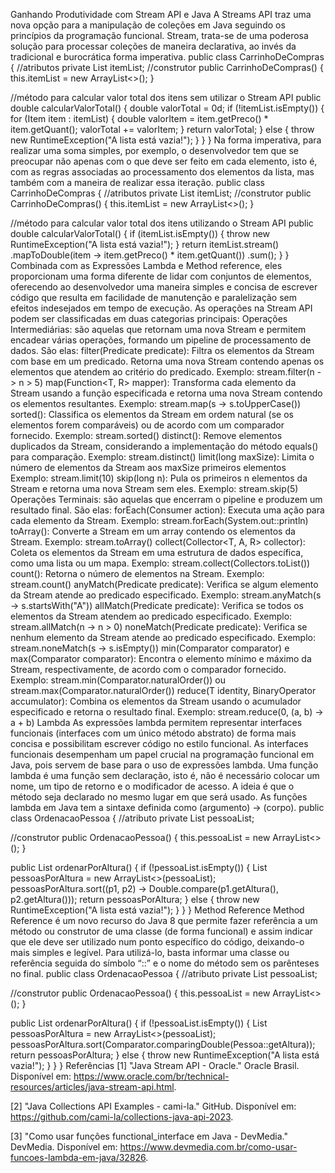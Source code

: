 Ganhando Produtividade com Stream API e Java
A Streams API traz uma nova opção para a manipulação de coleções em Java seguindo os princípios da programação funcional.
Stream, trata-se de uma poderosa solução para processar coleções de maneira declarativa, ao invés da tradicional e burocrática forma imperativa.
public class CarrinhoDeCompras {
  //atributos
  private List<Item> itemList;
  //construtor
  public CarrinhoDeCompras() {
    this.itemList = new ArrayList<>();
  }
  
  //método para calcular valor total dos itens sem utilizar o Stream API
  public double calcularValorTotal() {
    double valorTotal = 0d;
    if (!itemList.isEmpty()) {
      for (Item item : itemList) {
        double valorItem = item.getPreco() * item.getQuant();
        valorTotal += valorItem;
      }
      return valorTotal;
    } else {
      throw new RuntimeException("A lista está vazia!");
    }
  }
}
Na forma imperativa, para realizar uma soma simples, por exemplo, o desenvolvedor tem que se preocupar não apenas com o que deve ser feito em cada elemento, isto é, com as regras associadas ao processamento dos elementos da lista, mas também com a maneira de realizar essa iteração.
public class CarrinhoDeCompras {
  //atributos
  private List<Item> itemList;
  //construtor
  public CarrinhoDeCompras() {
    this.itemList = new ArrayList<>();
  }
  
  //método para calcular valor total dos itens utilizando o Stream API
  public double calcularValorTotal() {
    if (itemList.isEmpty()) {
      throw new RuntimeException("A lista está vazia!");
    }
    return itemList.stream()
        .mapToDouble(item -> item.getPreco() * item.getQuant())
        .sum();
  }
}
Combinada com as Expressões Lambda e Method reference, eles proporcionam uma forma diferente de lidar com conjuntos de elementos, oferecendo ao desenvolvedor uma maneira simples e concisa de escrever código que resulta em facilidade de manutenção e paralelização sem efeitos indesejados em tempo de execução.
As operações na Stream API podem ser classificadas em duas categorias principais:
Operações Intermediárias: são aquelas que retornam uma nova Stream e permitem encadear várias operações, formando um pipeline de processamento de dados. São elas:
filter(Predicate<T> predicate): Filtra os elementos da Stream com base em um predicado. Retorna uma nova Stream contendo apenas os elementos que atendem ao critério do predicado. Exemplo:  stream.filter(n -> n > 5)
map(Function<T, R> mapper): Transforma cada elemento da Stream usando a função especificada e retorna uma nova Stream contendo os elementos resultantes. Exemplo: stream.map(s -> s.toUpperCase())
sorted(): Classifica os elementos da Stream em ordem natural (se os elementos forem comparáveis) ou de acordo com um comparador fornecido. Exemplo: stream.sorted()
distinct(): Remove elementos duplicados da Stream, considerando a implementação do método equals() para comparação. Exemplo: stream.distinct()
limit(long maxSize): Limita o número de elementos da Stream aos maxSize primeiros elementos Exemplo: stream.limit(10)
skip(long n): Pula os primeiros n elementos da Stream e retorna uma nova Stream sem eles. Exemplo: stream.skip(5)
Operações Terminais: são aquelas que encerram o pipeline e produzem um resultado final. São elas:
forEach(Consumer<T> action): Executa uma ação para cada elemento da Stream. Exemplo: stream.forEach(System.out::println)
toArray(): Converte a Stream em um array contendo os elementos da Stream. Exemplo: stream.toArray()
collect(Collector<T, A, R> collector): Coleta os elementos da Stream em uma estrutura de dados específica, como uma lista ou um mapa. Exemplo: stream.collect(Collectors.toList())
count(): Retorna o número de elementos na Stream. Exemplo: stream.count()
anyMatch(Predicate<T> predicate): Verifica se algum elemento da Stream atende ao predicado especificado. Exemplo: stream.anyMatch(s -> s.startsWith("A"))
allMatch(Predicate<T> predicate): Verifica se todos os elementos da Stream atendem ao predicado especificado. Exemplo: stream.allMatch(n -> n > 0)
noneMatch(Predicate<T> predicate): Verifica se nenhum elemento da Stream atende ao predicado especificado. Exemplo: stream.noneMatch(s -> s.isEmpty())
min(Comparator<T> comparator) e max(Comparator<T> comparator): Encontra o elemento mínimo e máximo da Stream, respectivamente, de acordo com o comparador fornecido. Exemplo: stream.min(Comparator.naturalOrder()) ou stream.max(Comparator.naturalOrder())
reduce(T identity, BinaryOperator<T> accumulator): Combina os elementos da Stream usando o acumulador especificado e retorna o resultado final. Exemplo: stream.reduce(0, (a, b) -> a + b)
Lambda
As expressões lambda permitem representar interfaces funcionais (interfaces com um único método abstrato) de forma mais concisa e possibilitam escrever código no estilo funcional.
As interfaces funcionais desempenham um papel crucial na programação funcional em Java, pois servem de base para o uso de expressões lambda.
Uma função lambda é uma função sem declaração, isto é, não é necessário colocar um nome, um tipo de retorno e o modificador de acesso. A ideia é que o método seja declarado no mesmo lugar em que será usado.
As funções lambda em Java tem a sintaxe definida como (argumento) -> (corpo).
public class OrdenacaoPessoa {
  //atributo
  private List<Pessoa> pessoaList;

  //construtor
  public OrdenacaoPessoa() {
    this.pessoaList = new ArrayList<>();
  }

  public List<Pessoa> ordenarPorAltura() {
    if (!pessoaList.isEmpty()) {
      List<Pessoa> pessoasPorAltura = new ArrayList<>(pessoaList);
      pessoasPorAltura.sort((p1, p2) -> Double.compare(p1.getAltura(), p2.getAltura()));
      return pessoasPorAltura;
    } else {
      throw new RuntimeException("A lista está vazia!");
    }
  }
}
Method Reference
Method Reference é um novo recurso do Java 8 que permite fazer referência a um método ou construtor de uma classe (de forma funcional) e assim indicar que ele deve ser utilizado num ponto específico do código, deixando-o mais simples e legível.
Para utilizá-lo, basta informar uma classe ou referência seguida do símbolo “::” e o nome do método sem os parênteses no final.
public class OrdenacaoPessoa {
  //atributo
  private List<Pessoa> pessoaList;

  //construtor
  public OrdenacaoPessoa() {
    this.pessoaList = new ArrayList<>();
  }

  public List<Pessoa> ordenarPorAltura() {
    if (!pessoaList.isEmpty()) {
      List<Pessoa> pessoasPorAltura = new ArrayList<>(pessoaList);
      pessoasPorAltura.sort(Comparator.comparingDouble(Pessoa::getAltura));
      return pessoasPorAltura;
    } else {
      throw new RuntimeException("A lista está vazia!");
    }
  }
}
Referências
[1] "Java Stream API - Oracle." Oracle Brasil. Disponível em: https://www.oracle.com/br/technical-resources/articles/java-stream-api.html.

[2] "Java Collections API Examples - cami-la." GitHub. Disponível em: https://github.com/cami-la/collections-java-api-2023.

[3] "Como usar funções functional_interface em Java - DevMedia." DevMedia. Disponível em: https://www.devmedia.com.br/como-usar-funcoes-lambda-em-java/32826.

